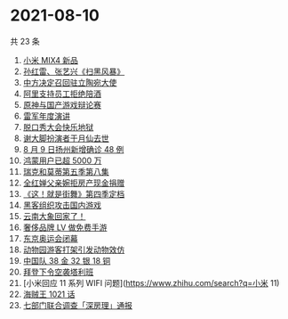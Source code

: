 # 2021-08-10

共 23 条

<!-- BEGIN ZHIHUSEARCH -->
<!-- 最后更新时间 Tue Aug 10 2021 21:16:09 GMT+0800 (China Standard Time) -->
1. [小米 MIX4 新品](https://www.zhihu.com/search?q=小米mix4)
1. [孙红雷、张艺兴《扫黑风暴》](https://www.zhihu.com/search?q=扫黑风暴)
1. [中方决定召回驻立陶宛大使](https://www.zhihu.com/search?q=立陶宛)
1. [阿里支持员工拒绝陪酒 ](https://www.zhihu.com/search?q=阿里)
1. [原神与国产游戏辩论赛](https://www.zhihu.com/search?q=原神)
1. [雷军年度演讲](https://www.zhihu.com/search?q=雷军)
1. [脱口秀大会快乐地狱](https://www.zhihu.com/search?q=脱口秀大会4)
1. [谢大脚扮演者于月仙去世](https://www.zhihu.com/search?q=谢大脚)
1. [8 月 9 日扬州新增确诊 48 例](https://www.zhihu.com/search?q=扬州疫情)
1. [鸿蒙用户已超 5000 万](https://www.zhihu.com/search?q=鸿蒙)
1. [瑞克和莫蒂第五季第八集](https://www.zhihu.com/search?q=瑞克和莫蒂)
1. [全红婵父亲婉拒房产现金捐赠](https://www.zhihu.com/search?q=全红婵父亲)
1. [《这！就是街舞》第四季定档](https://www.zhihu.com/search?q=这就是街舞)
1. [黑客组织攻击国内游戏](https://www.zhihu.com/search?q=弈剑行)
1. [云南大象回家了！](https://www.zhihu.com/search?q=云南大象)
1. [奢侈品牌 LV 做免费手游](https://www.zhihu.com/search?q=LV)
1. [东京奥运会闭幕](https://www.zhihu.com/search?q=东京奥运会闭幕)
1. [动物园游客打架引发动物效仿](https://www.zhihu.com/search?q=北京动物园)
1. [中国队 38 金 32 银 18 铜](https://www.zhihu.com/search?q=中国队金牌)
1. [拜登下令空袭塔利班](https://www.zhihu.com/search?q=塔利班)
1. [小米回应 11 系列 WIFI 问题](https://www.zhihu.com/search?q=小米 11)
1. [海贼王 1021 话](https://www.zhihu.com/search?q=海贼王)
1. [七部门联合调查「深房理」通报](https://www.zhihu.com/search?q=深房理)
<!-- END ZHIHUSEARCH -->
